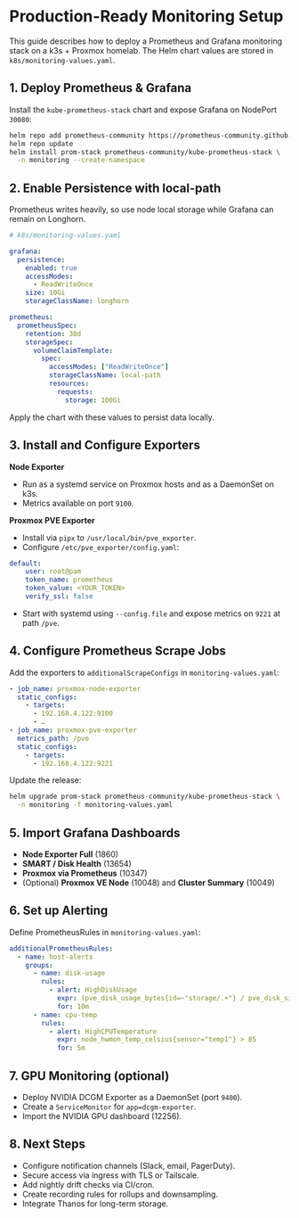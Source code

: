 # Production-Ready Monitoring Setup

This guide describes how to deploy a Prometheus and Grafana monitoring stack on a k3s + Proxmox homelab. The Helm chart values are stored in `k8s/monitoring-values.yaml`.

## 1. Deploy Prometheus & Grafana

Install the `kube-prometheus-stack` chart and expose Grafana on NodePort `30080`:

```bash
helm repo add prometheus-community https://prometheus-community.github.io/helm-charts
helm repo update
helm install prom-stack prometheus-community/kube-prometheus-stack \
  -n monitoring --create-namespace
```

## 2. Enable Persistence with local-path

Prometheus writes heavily, so use node local storage while Grafana can remain on Longhorn.

```yaml
# k8s/monitoring-values.yaml

grafana:
  persistence:
    enabled: true
    accessModes:
      - ReadWriteOnce
    size: 10Gi
    storageClassName: longhorn

prometheus:
  prometheusSpec:
    retention: 30d
    storageSpec:
      volumeClaimTemplate:
        spec:
          accessModes: ["ReadWriteOnce"]
          storageClassName: local-path
          resources:
            requests:
              storage: 100Gi
```

Apply the chart with these values to persist data locally.

## 3. Install and Configure Exporters

**Node Exporter**
- Run as a systemd service on Proxmox hosts and as a DaemonSet on k3s.
- Metrics available on port `9100`.

**Proxmox PVE Exporter**
- Install via `pipx` to `/usr/local/bin/pve_exporter`.
- Configure `/etc/pve_exporter/config.yaml`:

```yaml
default:
    user: root@pam
    token_name: prometheus
    token_value: <YOUR_TOKEN>
    verify_ssl: false
```

- Start with systemd using `--config.file` and expose metrics on `9221` at path `/pve`.

## 4. Configure Prometheus Scrape Jobs

Add the exporters to `additionalScrapeConfigs` in `monitoring-values.yaml`:

```yaml
- job_name: proxmox-node-exporter
  static_configs:
    - targets:
      - 192.168.4.122:9100
      - …
- job_name: proxmox-pve-exporter
  metrics_path: /pve
  static_configs:
    - targets:
      - 192.168.4.122:9221
```

Update the release:

```bash
helm upgrade prom-stack prometheus-community/kube-prometheus-stack \
  -n monitoring -f monitoring-values.yaml
```

## 5. Import Grafana Dashboards

- **Node Exporter Full** (1860)
- **SMART / Disk Health** (13654)
- **Proxmox via Prometheus** (10347)
- (Optional) **Proxmox VE Node** (10048) and **Cluster Summary** (10049)

## 6. Set up Alerting

Define PrometheusRules in `monitoring-values.yaml`:

```yaml
additionalPrometheusRules:
  - name: host-alerts
    groups:
      - name: disk-usage
        rules:
          - alert: HighDiskUsage
            expr: (pve_disk_usage_bytes{id=~"storage/.+"} / pve_disk_size_bytes{id=~"storage/.+"}) > 0.80
            for: 10m
      - name: cpu-temp
        rules:
          - alert: HighCPUTemperature
            expr: node_hwmon_temp_celsius{sensor="temp1"} > 85
            for: 5m
```

## 7. GPU Monitoring (optional)

- Deploy NVIDIA DCGM Exporter as a DaemonSet (port `9400`).
- Create a `ServiceMonitor` for `app=dcgm-exporter`.
- Import the NVIDIA GPU dashboard (12256).

## 8. Next Steps

- Configure notification channels (Slack, email, PagerDuty).
- Secure access via ingress with TLS or Tailscale.
- Add nightly drift checks via CI/cron.
- Create recording rules for rollups and downsampling.
- Integrate Thanos for long-term storage.
